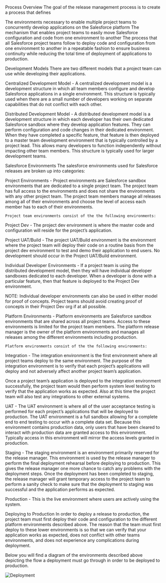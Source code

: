 Process Overview
The goal of the release management process is to create a process that defines 

The environments necessary to enable multiple project teams to concurrently develop applications on the Salesforce platform 
The mechanism that enables project teams to easily move Salesforce configuration and code from one environment to another 
The process that all Salesforce project teams follow to deploy code and configuration from one environment to another in a repeatable fashion to ensure business continuity while reducing the total time of deployment of applications to production.  

Development Models
There are two different models that a project team can use while developing their applications.

Centralized Development Model - A centralized development model is a development structure in which all team members configure and develop Salesforce applications in a single environment. This structure is typically used when there are a small number of developers working on separate capabilities that do not conflict with each other.

Distributed Development Model - A distributed development model is a development structure in which each developer has their own dedicated Salesforce sandbox where they develop application features. They can perform configuration and code changes in their dedicated environment. When they have completed a specific feature, that feature is then deployed to a master team development environment that is typically controlled by a project lead. This allows many developers to function independently without impacting other team members. This structure is typically used for larger development teams.


Salesforce Environments
The salesforce environments used for Salesforce releases are broken up into categories:

Project Environments - Project environments are Salesforce sandbox environments that are dedicated to a single project team. The project team has full access to the environments and does not share the environments with any other project team. The project team members manage all releases among all of their environments and choose the level of access each member has to each of their environments.

    Project team environments consist of the the following environments:

Project Dev  - The project dev environment is where the master code and configuration will reside for the project’s application.

Project UAT/Build  - The project UAT/Build environment is the environment where the project team will deploy their code on a routine basis from the project dev environment to test and demo their application to end users. No development should occur in the Project UAT/Build environment.

Individual Developer Environments - If a project team is using the distributed development model, then they will have individual developer sandboxes dedicated to each developer. When a developer is done with a particular feature, then that feature is deployed to the Project Dev environment. 
        
NOTE: Individual developer environments can also be used in either model for proof of concepts. Project teams should avoid creating proof of concepts in their Project Dev org if at all possible.

Platform Environments - Platform environments are Salesforce sandbox environments that are shared across all project teams. Access to these environments is limited for the project team members. The platform release manager is the owner of the platform environments and manages all releases among the different environments including production.

    Platform environments consist of the the following environments:

Integration - The integration environment is the first environment where all project teams deploy to the same environment. The purpose of the integration environment is to verify that each project’s applications will deploy and not adversely affect another project team’s application. 

Once a project team’s application is deployed to the integration environment successfully, the project team would then perform system level testing to verify that the application works as expected. Also at this time the project team will also test any integrations to other external systems.

UAT - The UAT environment is where all of the user acceptance testing is performed for each project’s applications that will be deployed to production. The UAT environment is a full sandbox allowing for a complete end to end testing to occur with a complete data set. Because this environment contains production data, only users that have been cleared to interact with production data are granted access to this environment. Typically access in this environment will mirror the access levels granted in production.

Staging - The staging environment is an environment primarily reserved for the release manager. This environment is used by the release manager to perform the final deployment rehearsal before deploying to production. This gives the release manager one more chance to catch any problems with the deployment steps. Once the deployment has been completed to staging, the release manager will grant temporary access to the project team to perform a sanity check to make sure that the deployment to staging was successful and the application performs as expected.

Production - This is the live environment where users are actively using the system. 

Deploying to Production
In order to deploy a release to production, the project team must first deploy their code and configuration to the different platform environments described above. The reason that the team must first deploy to these lower environments is so that we can verify that your application works as expected, does not conflict with other teams environments, and does not experience any complications during deployment. 


Below you will find a diagram of the environments described above depicting the flow a deployment must go through in order to be deployed to production.

![Deployment](Deployment-Pipeline.png)